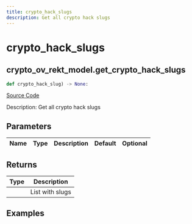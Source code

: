 ```yaml
---
title: crypto_hack_slugs
description: Get all crypto hack slugs
---
```

# crypto_hack_slugs

## crypto_ov_rekt_model.get_crypto_hack_slugs

```python
def crypto_hack_slug) -> None:
```
[Source Code](https://github.com/OpenBB-finance/OpenBBTerminal/tree/main/openbb_terminal/cryptocurrency/overview/rekt_model.py#L180)

Description: Get all crypto hack slugs

## Parameters

| Name | Type | Description | Default | Optional |
| ---- | ---- | ----------- | ------- | -------- |

## Returns

| Type | Description |
| ---- | ----------- |
|  | List with slugs |

## Examples

